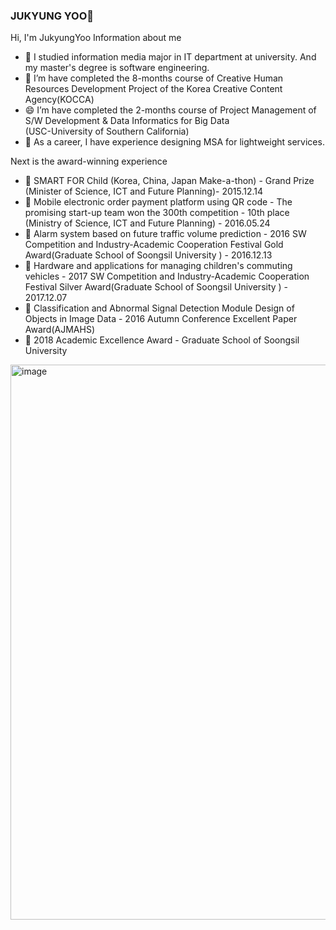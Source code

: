 ### JUKYUNG YOO👋


>
Hi, I'm JukyungYoo
Information about me
- 🔭 I studied information media major in IT department at university. And my master's degree is software engineering.
- 🌱 I’m have completed the 8-months course of Creative Human Resources Development Project of the Korea Creative Content Agency(KOCCA)
- 😄 I’m have completed the 2-months course of Project Management of S/W Development & Data Informatics for Big Data
     </br>(USC-University of Southern California)
- 👯 As a career, I have experience designing MSA for lightweight services.
>
Next is the award-winning experience
- 🌱 SMART FOR Child (Korea, China, Japan Make-a-thon) - Grand Prize (Minister of Science, ICT and Future Planning)- 2015.12.14
- 🌱 Mobile electronic order payment platform using QR code - The promising start-up team won the 300th competition - 10th place
    </br>(Ministry of Science, ICT and Future Planning) - 2016.05.24
- 🌱 Alarm system based on future traffic volume prediction - 2016 SW Competition and Industry-Academic Cooperation Festival Gold Award(Graduate School of Soongsil University
) - 2016.12.13
- 🌱 Hardware and applications for managing children's commuting vehicles - 2017 SW Competition and Industry-Academic Cooperation Festival Silver Award(Graduate School of Soongsil University
) - 2017.12.07
- 🌱 Classification and Abnormal Signal Detection Module Design of Objects in Image Data - 2016 Autumn Conference Excellent Paper Award(AJMAHS)
- 🌱 2018 Academic Excellence Award - Graduate School of Soongsil University


<img width="888" alt="image" src="https://user-images.githubusercontent.com/14118735/207500421-001334b7-50d0-4cfd-9dca-501461337b4e.png">
